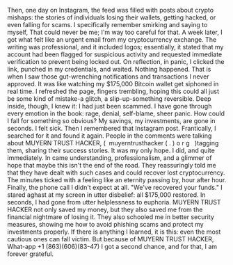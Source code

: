 Then, one day on Instagram, the feed was filled with posts about crypto mishaps: the stories of individuals losing their wallets, getting hacked, or even falling for scams. I specifically remember smirking and saying to myself, That could never be me; I'm way too careful for that. A week later, I got what felt like an urgent email from my cryptocurrency exchange. The writing was professional, and it included logos; essentially, it stated that my account had been flagged for suspicious activity and requested immediate verification to prevent being locked out. On reflection, in panic, I clicked the link, punched in my credentials, and waited. Nothing happened. That is when I saw those gut-wrenching notifications and transactions I never approved. It was like watching my $175,000 Bitcoin wallet get siphoned in real time. I refreshed the page, fingers trembling, hoping this could all just be some kind of mistake-a glitch, a slip-up-something reversible. Deep inside, though, I knew it: I had just been scammed. I have gone through every emotion in the book: rage, denial, self-blame, sheer panic. How could I fall for something so obvious? My savings, my investments, are gone in seconds. I felt sick. Then I remembered that Instagram post. Frantically, I searched for it and found it again. People in the comments were talking about MUYERN TRUST HACKER, (  muyerntrusthacker ( . ) o r g   )tagging them, sharing their success stories. It was my only hope. I did, and quite immediately. In came understanding, professionalism, and a glimmer of hope that maybe this isn't the end of the road. They reassuringly told me that they have dealt with such cases and could recover lost cryptocurrency. The minutes ticked with a feeling like an eternity passing by, hour after hour. Finally, the phone call I didn't expect at all. "We've recovered your funds." I stared aghast at my screen in utter disbelief: all $175,000 restored. In seconds, I had gone from utter helplessness to euphoria. MUYERN TRUST HACKER not only saved my money, but they also saved me from the financial nightmare of losing it. They also schooled me in better security measures, showing me how to avoid phishing scams and protect my investments properly. If there is anything I learned, it is this: even the most cautious ones can fall victim. But because of MUYERN TRUST HACKER, What-app +1 (863)(606)(83-47) I got a second chance, and for that, I am forever grateful.
